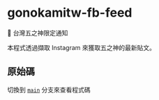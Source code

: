 # gonokamitw-fb-feed
🍜 台灣五之神限定通知

本程式透過擷取 Instagram 來獲取五之神的最新貼文。
## 原始碼
切換到 [`main`](https://github.com/gnehs/gonokamitw-feed/tree/main) 分支來查看程式碼